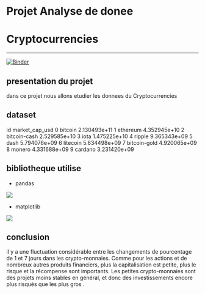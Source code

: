 # Projet Analyse de donee
# Cryptocurrencies

-----------------------------------------------------
[![Binder](https://mybinder.org/badge_logo.svg)](https://mybinder.org/v2/gh/YoussefFray/Cryptocurrency-market-data-analysis/main?labpath=notebook.ipynb)
## presentation du projet

dans ce projet nous allons etudier les donnees du Cryptocurrencies


## dataset
id	market_cap_usd
0	bitcoin	2.130493e+11
1	ethereum	4.352945e+10
2	bitcoin-cash	2.529585e+10
3	iota	1.475225e+10
4	ripple	9.365343e+09
5	dash	5.794076e+09
6	litecoin	5.634498e+09
7	bitcoin-gold	4.920065e+09
8	monero	4.331688e+09
9	cardano	3.231420e+09

## bibliotheque utilise

* pandas
<img src="https://seeklogo.com/images/P/pandas-logo-776F6D45BB-seeklogo.com.png">  

* matplotlib
<img src="https://miro.medium.com/max/1370/1*BLx1p0j0zVhPf_VC-OTwCQ.png">  

## conclusion
il y a une fluctuation considérable entre les changements de pourcentage de 1 et 7 jours dans les crypto-monnaies. Comme pour les actions et de nombreux autres produits financiers, plus la capitalisation est petite, plus le risque et la récompense sont importants. Les petites crypto-monnaies sont des projets moins stables en général, et donc des investissements encore plus risqués que les plus gros .






